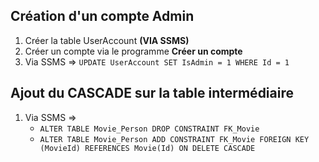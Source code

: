 ## Création d'un compte Admin
1. Créer la table UserAccount **(VIA SSMS)**
2. Créer un compte via le programme **Créer un compte**
3. Via SSMS => `UPDATE UserAccount SET IsAdmin = 1 WHERE Id = 1`


## Ajout du CASCADE sur la table intermédiaire
1. Via SSMS =>
   - `ALTER TABLE Movie_Person DROP CONSTRAINT FK_Movie`
   - `ALTER TABLE Movie_Person ADD CONSTRAINT FK_Movie FOREIGN KEY (MovieId) REFERENCES Movie(Id) ON DELETE CASCADE`
